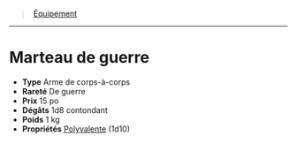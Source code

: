 ﻿---
!EquipmentItem
Type: Arme de corps-à-corps
Price: 15 po
Weight: 1 kg
Rarity: De guerre
Damages: 1d8 contondant
Properties: '[Polyvalente](hd_weapons_polyvalente.md) (1d10)'
Id: equipment_hd.md#marteau-de-guerre
ParentLink: equipment_hd.md#Équipement
Name: Marteau de guerre
ParentName: Équipement
NameLevel: 1
Attributes: {}
---
> [Équipement](hd_equipment.md)

---

# Marteau de guerre

- **Type** Arme de corps-à-corps
- **Rareté** De guerre
- **Prix** 15 po
- **Dégâts** 1d8 contondant
- **Poids** 1 kg
- **Propriétés** [Polyvalente](hd_weapons_polyvalente.md) (1d10)

